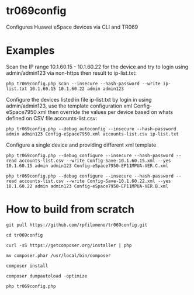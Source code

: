 tr069config
===========

Configures Huawei eSpace devices via CLI and TR069

Examples
========

Scan the IP range 10.1.60.15 - 10.1.60.22 for the device and try to login using admin/admin123 via non-https then result to ip-list.txt:

```
php tr069config.php scan --insecure --hash-password --write ip-list.txt 10.1.60.15 10.1.60.22 admin admin123
```
Configure the devices listed in file ip-list.txt by login in using admin/admin123, use the template configuration xml Config-eSpace7950.xml then override the values per device based on whats defined on CSV file accounts-list.csv:
```
php tr069config.php --debug autoconfig --insecure --hash-password admin admin123 Config-eSpace7950.xml accounts-list.csv ip-list.txt
```
Configure a single device and providing different xml template
```
php tr069config.php --debug configure --insecure --hash-password --read accounts-list.csv --write Config-Save-10.1.60.15.xml --yes 10.1.60.15 admin admin123 Config-eSpace7950-EP11MPUA-VER.C.xml
```
```
php tr069config.php --debug configure --insecure --hash-password --read accounts-list.csv --write Config-Save-10.1.60.22.xml --yes 10.1.60.22 admin admin123 Config-eSpace7950-EP11MPUA-VER.B.xml
```
How to build from scratch
=========================

```
git pull https://github.com/rpfilomeno/tr069config.git
```

```
cd tr069config
```

```
curl -sS https://getcomposer.org/installer | php 
```

```
mv composer.phar /usr/local/bin/composer
```

```
composer install
```
```
composer dumpautoload -optimize
```
```
php tr069config.php
```
